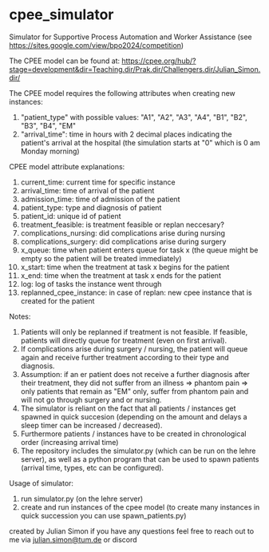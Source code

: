 # cpee_simulator
Simulator for Supportive Process Automation and Worker Assistance
(see https://sites.google.com/view/bpo2024/competition)

The CPEE model can be found at:
https://cpee.org/hub/?stage=development&dir=Teaching.dir/Prak.dir/Challengers.dir/Julian_Simon.dir/



The CPEE model requires the following attributes when creating new instances:

1. "patient_type" with possible values: "A1", "A2", "A3", "A4", "B1", "B2", "B3", "B4", "EM" 
2. "arrival_time": time in hours with 2 decimal places indicating the patient's arrival at the hospital (the simulation starts at "0" which is 0 am Monday morning)

CPEE model attribute explanations:
1. current_time: current time for specific instance
2. arrival_time: time of arrival of the patient
3. admission_time: time of admission of the patient
4. patient_type: type and diagnosis of patient
5. patient_id: unique id of patient
6. treatment_feasible: is treatment feasible or replan neccesary?
7. complications_nursing: did complications arise during nursing
8. complications_surgery: did complications arise during surgery
9. x_queue: time when patient enters queue for task x (the queue might be empty so the patient will be treated immediately)
10. x_start: time when the treatment at task x begins for the patient
11. x_end: time when the treatment at task x ends for the patient
12. log: log of tasks the instance went through
13. replanned_cpee_instance: in case of replan: new cpee instance that is created for the patient 

Notes:
1. Patients will only be replanned if treatment is not feasible. If feasible, patients will directly queue for treatment (even on first arrival).
2. If complications arise during surgery / nursing, the patient will queue again and receive further treatment according to their type and diagnosis.
3. Assumption: if an er patient does not receive a further diagnosis after their treatment, they did not suffer from an illness => phantom pain => only patients that remain as "EM" only, suffer from phantom pain and will not go through surgery and or nursing.
4. The simulator is reliant on the fact that all patients / instances get spawned in quick succesion (depending on the amount and delays a sleep timer can be increased /  decreased).
5. Furthermore patients / instances have to be created in chronological order (increasing arrival time)
6. The repository includes the simulator.py (which can be run on the lehre server), as well as a python program that can be used to spawn patients (arrival time, types, etc can be configured).

Usage of simulator:
1. run simulator.py (on the lehre server)
2. create and run instances of the cpee model (to create many instances in quick succession you can use spawn_patients.py)



created by Julian Simon
if you have any questions feel free to reach out to me via julian.simon@tum.de or discord 
